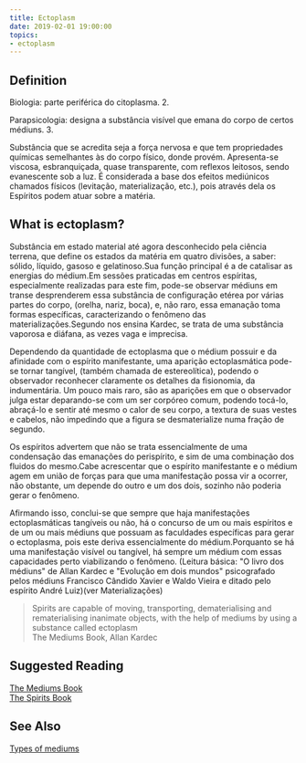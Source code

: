 ```yaml
---
title: Ectoplasm
date: 2019-02-01 19:00:00
topics:
- ectoplasm
---
```


## Definition
Biologia: parte periférica do citoplasma. 2. 

Parapsicologia: designa a substância visível que emana do corpo de certos médiuns. 3. 

Substância que se acredita seja a força nervosa e que tem propriedades químicas semelhantes às do corpo físico, donde provém. 
Apresenta-se viscosa, esbranquiçada, quase transparente, com reflexos leitosos, sendo evanescente sob a luz. É considerada a base dos efeitos mediúnicos chamados físicos (levitação, materialização, etc.), pois através dela os Espíritos podem atuar sobre a matéria.

## What is ectoplasm?
Substância em estado material até agora desconhecido pela ciência terrena, que define os estados da matéria em quatro divisões, a saber: 
sólido, líquido, gasoso e gelatinoso.Sua função principal é a de catalisar as energias do médium.Em sessões praticadas em centros 
espíritas, especialmente realizadas para este fim, pode-se observar médiuns em transe desprenderem essa substância de configuração 
etérea por várias partes do corpo, (orelha, nariz, boca), e, não raro, essa emanação toma formas específicas, caracterizando 
o fenômeno das materializações.Segundo nos ensina Kardec, se trata de uma substância vaporosa e diáfana, as vezes vaga e imprecisa.

Dependendo da quantidade de ectoplasma que o médium possuir e da afinidade com o espírito manifestante, uma aparição ectoplasmática 
pode-se tornar tangível, (também chamada de estereolítica), podendo o observador reconhecer claramente os detalhes da fisionomia, 
da indumentária. Um pouco mais raro, são as aparições em que o observador julga estar deparando-se com um ser corpóreo comum, 
podendo tocá-lo, abraçá-lo e sentir até mesmo o calor de seu corpo, a textura de suas vestes e cabelos, não impedindo que a 
figura se desmaterialize numa fração de segundo.

Os espíritos advertem que não se trata essencialmente de uma condensação das emanações do perispírito, e sim de uma 
combinação dos fluidos do mesmo.Cabe acrescentar que o espírito manifestante e o médium agem em união de forças para que uma 
manifestação possa vir a ocorrer, não obstante, um depende do outro e um dos dois, sozinho não poderia gerar o fenômeno.

Afirmando isso, conclui-se que sempre que haja manifestações ectoplasmáticas tangíveis ou não, há o concurso de um ou mais 
espíritos e de um ou mais médiuns que possuam as faculdades específicas para gerar o ectoplasma, pois este deriva essencialmente do médium.Porquanto se há uma manifestação visível ou tangível, há sempre um médium com essas capacidades perto viabilizando o fenômeno. (Leitura básica: "O livro dos médiuns" de Allan Kardec e "Evolução em dois mundos" psicografado pelos médiuns Francisco Cândido Xavier e Waldo Vieira e ditado pelo espírito André Luiz)(ver Materializações) 

> Spirits are capable of moving, transporting, dematerialising and rematerialising inanimate objects, with the help of mediums by using a substance called ectoplasm   
> The Mediums Book, Allan Kardec


## Suggested Reading
[The Mediums Book](/books/allan-kardec/mediums-book)  
[The Spirits Book](/books/allan-kardec/spirits-book)  


## See Also
[Types of mediums](/spiritism/mediumship/types-of-mediums)  

